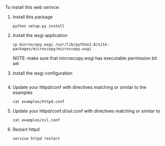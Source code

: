 To install this web serivce:

1. Install this package

   ```
   python setup.py install
   ```

2. Install the wsgi application

   ```
   cp microscopy.wsgi /usr/lib/python2.6/site-packages/microscopy/microscopy.wsgi
   ```

   NOTE: make sure that microscopy.wsgi has executable permission bit set

3. Install the wsgi configuration

   ```cp wsgi_microscopy.conf /etc/httpd/conf.d
   ```

4. Update your httpd/conf with directives matching or similar to the examples

   ```
   cat examples/httpd.conf
   ```

5. Update your httpd/conf.d/ssl.conf with directives matching or similar to

   ```
   cat examples/ssl.conf
   ```

6. Restart httpd

   ```
   service httpd restart
   ```
